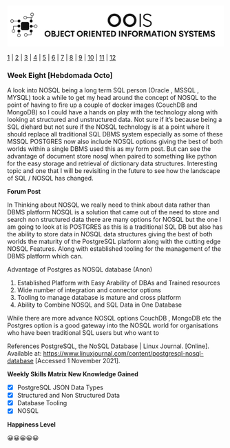 ![Logo](Image/LogoW.png)

[1](/MyPortfolio/OOIS/Unit01.html) | [2](/MyPortfolio/OOIS/Unit02.html) | [3](/MyPortfolio/OOIS/Unit03.html) | [4](/MyPortfolio/OOIS/Unit04.html) | [5](/MyPortfolio/OOIS/Unit05.html) | [6](/MyPortfolio/OOIS/Unit06.html) | [7](/MyPortfolio/OOIS/Unit07.html) | [8](/MyPortfolio/OOIS/Unit08.html) | [9](/MyPortfolio/OOIS/Unit09.html) | [10](/MyPortfolio/OOIS/Unit10.html) | [11](/MyPortfolio/OOIS/Unit11.html) | [12](/MyPortfolio/OOIS/Unit12.html)

### Week Eight [Hebdomada Octo]

A look into NOSQL being a long term SQL person (Oracle , MSSQL , MYSQL) took a while to get my head around the concept of NOSQL to the point of having to fire up a couple of docker images (CouchDB and MongoDB) so I could have a hands on play with the technology along with looking at structured and unstructured data. Not sure if it’s because being a SQL diehard but not sure if the NOSQL technology is at a point where it should replace all traditional SQL DBMS system especially as some of these MSSQL POSTGRES now also include NOSQL options giving the best of both worlds within a single DBMS used this as my form post. But can see the advantage of document store nosql when paired to something like python for the easy storage and retrieval of dictionary data structures. Interesting topic and one that I will be revisiting in the future to see how the landscape of SQL / NOSQL has changed. 

**Forum Post**

In Thinking about NOSQL we really need to think about data rather than DBMS platform NOSQL is a solution that came out of the need to store and search non structured data there are many options for NOSQL but the one I am going to look at is POSTGRES as this is a traditional SQL DB but also has the ability to store data in NOSQL data structures giving the best of both worlds the maturity of the PostgreSQL platform along with the cutting edge NOSQL Features. Along with established tooling for the management of the DBMS platform which can.

Advantage of Postgres as NOSQL database (Anon)

1.	Established Platform with Easy Arability of DBAs and Trained resources
2.	Wide number of integration and connector options
3.	Tooling to manage database is mature and cross platform
4.	Ability to Combine NOSQL and SQL Data in One Database

While there are more advance NOSQL options CouchDB , MongoDB etc the Postgres option is a good gateway into the NOSQL world for organisations who have been traditional SQL users but who want to  


References
PostgreSQL, the NoSQL Database | Linux Journal. [Online]. Available at: https://www.linuxjournal.com/content/postgresql-nosql-database [Accessed 1 November 2021].
 
**Weekly Skills Matrix New Knowledge Gained**

- [X] PostgreSQL JSON Data Types
- [X] Structured and Non Structured Data
- [X] Database Tooling
- [X] NOSQL

**Happiness Level**

😀😀😀😀😀
